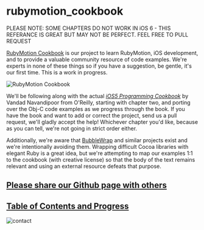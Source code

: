 # rubymotion_cookbook #

PLEASE NOTE:  SOME CHAPTERS DO NOT WORK IN iOS 6 - THIS REFERANCE IS GREAT BUT MAY NOT BE PERFECT.  FEEL FREE TO PULL REQUEST

[RubyMotion Cookbook](http://iconoclastlabs.github.com/rubymotion_cookbook) is our project to learn RubyMotion, iOS development, and to provide a valuable community
resource of code examples. We're experts in none of these things so if you have a suggestion, be gentle, it's
our first time. This is a work in progress.

![RubyMotion
Cookbook](https://github.com/IconoclastLabs/rubymotion_cookbook/raw/master/rubymotion_cookbook.png
"RubyMotion Cookbook")

We'll be following along with the actual *[iOS5 Programming Cookbook](http://shop.oreilly.com/product/0636920021728.do)*
 by Vandad Navandipoor from O'Reilly, 
starting with chapter two, and porting over the Obj-C code examples as we progress through the book. If you have
the book and want to add or correct the project, send us a pull request, we'll gladly accept the help!  Whichever 
chapter you'd like, because as you can tell, we're not going in strict order either.

Additionally, we're aware that [BubbleWrap](https://github.com/mattetti/BubbleWrap) and similar projects exist and 
we're intentionally avoiding them. Wrapping difficult Cocoa libraries with elegant Ruby is a great idea, but we're
attempting to map our examples 1:1 to the cookbook (with creative license) so that the body of the text remains relevant and using an 
external resource defeats that purpose.

## [Please share our Github page with others](http://iconoclastlabs.github.com/rubymotion_cookbook/)
## [Table of Contents and Progress](https://github.com/IconoclastLabs/rubymotion_cookbook/wiki/Table-of-Contents)

![contact](https://s3.amazonaws.com/iconoclastweb/email_pic.png)
